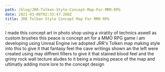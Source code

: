 ```yaml
---
path: /blog/JRR-Tolken-Style-Concept-Map-For-MMO-RPG
date: 2021-03-08T02:33:47.268Z
title: JRR Tolken Style Concept Map For MMO RPG
---
```

I made this concept art in photo shop using a viratity of technics aswell as custom brushes this peace is concept art for a MMO RPG game i am developing using Unreal Engine ive adopted JRR's Tolken map making style into this to give it that fantasy feel the cave writings shown an the left were created using may diffrent filters to give it that stained blood feel and the grimy rock wall tecture aludes to it being a missing peace of the map and ultimatly adding more lore to the concept design